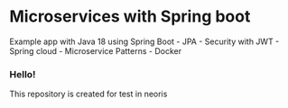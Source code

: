 # Microservices with Spring boot
Example app with Java 18 using Spring Boot - JPA - Security with JWT - Spring cloud - Microservice Patterns - Docker

### Hello!

This repository is created for test in neoris